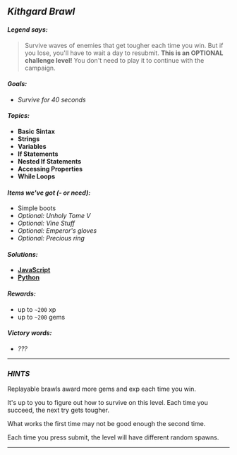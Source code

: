 ## _Kithgard Brawl_

#### _Legend says:_
> Survive waves of enemies that get tougher each time you win. But if you lose, you'll have to wait a day to resubmit.
> **This is an OPTIONAL challenge level!** You don't need to play it to continue with the campaign.

#### _Goals:_
+ _Survive for 40 seconds_

#### _Topics:_
+ **Basic Sintax**
+ **Strings**
+ **Variables**
+ **If Statements**
+ **Nested If Statements**
+ **Accessing Properties**
+ **While Loops**

#### _Items we've got (- or need):_
+ Simple boots
+ _Optional: Unholy Tome V_
+ _Optional: Vine Stuff_
+ _Optional: Emperor's gloves_
+ _Optional: Precious ring_

#### _Solutions:_
+ **[JavaScript](kithgardBrawl.js)**
+ **[Python](kithgard_brawl.py)**

#### _Rewards:_
+ up to `~200`  xp
+ up to `~200` gems

#### _Victory words:_
+ _???_

___

### _HINTS_

Replayable brawls award more gems and exp each time you win.

It's up to you to figure out how to survive on this level. Each time you succeed, the next try gets tougher.

What works the first time may not be good enough the second time.

Each time you press submit, the level will have different random spawns.

___
